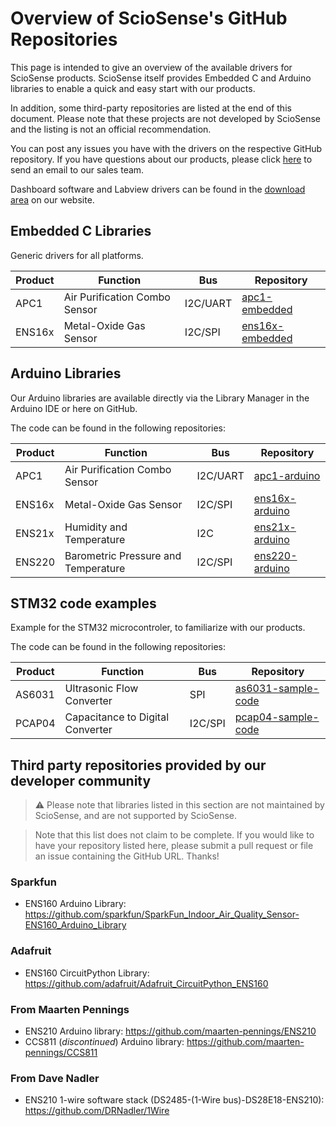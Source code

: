 # Overview of ScioSense's GitHub Repositories

This page is intended to give an overview of the available drivers for ScioSense products. ScioSense itself provides
Embedded C and Arduino libraries to enable a quick and easy start with our products. 

In addition, some third-party repositories are listed at the end of this document.
Please note that these projects are not developed by ScioSense and the listing is not an official recommendation.

You can post any issues you have with the drivers on the respective GitHub repository. If you have questions about 
our products, please click <a href="mailto:info@sciosense.com">here</a> to send an email to our sales team. 

Dashboard software and Labview drivers can be found in the [download area](https://downloads.sciosense.com/) on our
website. 

## Embedded C Libraries
Generic drivers for all platforms.

| Product  | Function                                | Bus      | Repository                                                  |
|----------|-----------------------------------------|----------|-------------------------------------------------------------|
| APC1     | Air Purification Combo Sensor           | I2C/UART | [apc1-embedded](https://github.com/sciosense/apc1-embedded)     |
| ENS16x   | Metal-Oxide Gas Sensor                  | I2C/SPI  | [ens16x-embedded](https://github.com/sciosense/ens16x-embedded) |

## Arduino Libraries
Our Arduino libraries are available directly via the Library Manager in the Arduino IDE or here on GitHub.

The code can be found in the following repositories:

| Product  | Function                                | Bus      | Repository                                                  |
|----------|-----------------------------------------|----------|-------------------------------------------------------------|
| APC1     | Air Purification Combo Sensor           | I2C/UART | [apc1-arduino](https://github.com/sciosense/apc1-arduino)     |
| ENS16x   | Metal-Oxide Gas Sensor                  | I2C/SPI  | [ens16x-arduino](https://github.com/sciosense/ens16x-arduino) |
| ENS21x   | Humidity and Temperature                | I2C      | [ens21x-arduino](https://github.com/sciosense/ens21x-arduino) |
| ENS220   | Barometric Pressure and Temperature     | I2C/SPI  | [ens220-arduino](https://github.com/sciosense/ens220-arduino)                                             |



## STM32 code examples
Example for the STM32 microcontroler, to familiarize with our products.

The code can be found in the following repositories:

| Product  | Function                                | Bus      | Repository                                                  |
|----------|-----------------------------------------|----------|-------------------------------------------------------------|
| AS6031   | Ultrasonic Flow Converter               | SPI      | [as6031-sample-code](https://github.com/sciosense/as6031-sample-code)     |
| PCAP04   | Capacitance to Digital Converter        | I2C/SPI  | [pcap04-sample-code](https://github.com/sciosense/pcap04-sample-code)     |

## Third party repositories provided by our developer community

> :warning: Please note that libraries listed in this section are not maintained
> by ScioSense, and are not supported by ScioSense.

> Note that this list does not claim to be complete. If you would like to have
> your repository listed here, please submit a pull request or file an issue
> containing the GitHub URL. Thanks!

### Sparkfun
- ENS160 Arduino Library: <https://github.com/sparkfun/SparkFun_Indoor_Air_Quality_Sensor-ENS160_Arduino_Library>

### Adafruit
- ENS160 CircuitPython Library: <https://github.com/adafruit/Adafruit_CircuitPython_ENS160>

### From Maarten Pennings 
- ENS210 Arduino library: <https://github.com/maarten-pennings/ENS210>
- CCS811 (*discontinued*) Arduino library: <https://github.com/maarten-pennings/CCS811>

### From Dave Nadler
- ENS210 1-wire software stack (DS2485-(1-Wire bus)-DS28E18-ENS210): <https://github.com/DRNadler/1Wire>
